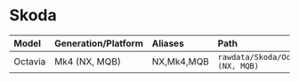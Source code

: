 # Skoda

| Model | Generation/Platform | Aliases | Path |
|:----- |:--------------------|:------- |:---- |
| Octavia | Mk4 (NX, MQB) | NX,Mk4,MQB | `rawdata/Skoda/Octavia/Mk4 (NX, MQB)` |
